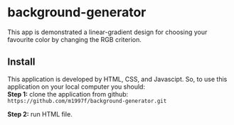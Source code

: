 # background-generator
This app is demonstrated a linear-gradient design for choosing your favourite color by changing the RGB criterion.

## Install

This application is developed by HTML, CSS, and Javascipt. So, to use this application on your local computer you should:<br/>
**Step 1:** clone the application from github:<br/>
`https://github.com/m1997f/background-generator.git`

**Step 2:** run HTML file.
